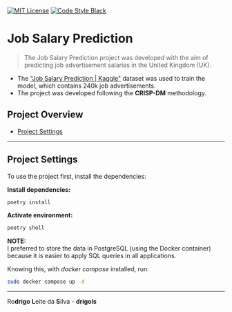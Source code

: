 [![MIT License](https://img.shields.io/badge/license-MIT-007EC7.svg?style=flat-square)](LICENSE.md)
[![Code Style Black](https://img.shields.io/badge/code%20style-black-000000.svg)](https://github.com/ambv/black/)

# Job Salary Prediction

> The Job Salary Prediction project was developed with the aim of predicting job advertisement salaries in the United Kingdom (UK).

 - The ["Job Salary Prediction | Kaggle"](https://www.kaggle.com/competitions/job-salary-prediction/data) dataset was used to train the model, which contains 240k job advertisements.
 - The project was developed following the **CRISP-DM** methodology.

## Project Overview

 - [Project Settings](#settings)

---

<div id="settings"></div>

## Project Settings

To use the project first, install the dependencies:

**Install dependencies:**
```bash
poetry install
```

**Activate environment:**
```bash
poetry shell
```

**NOTE:**<br>
I preferred to store the data in PostgreSQL (using the Docker container) because it is easier to apply SQL queries in all applications.

Knowing this, with *docker compose* installed, run:

```bash
sudo docker compose up -d
```









---

Ro**drigo** **L**eite da **S**ilva - **drigols**
